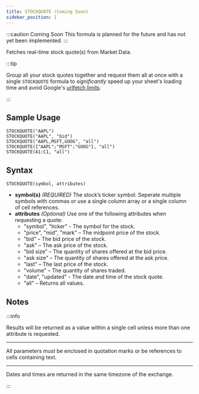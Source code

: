 ```yaml
---
title: STOCKQUOTE (Coming Soon)
sidebar_position: 1
---
```


:::caution Coming Soon
This formula is planned for the future and has not yet been implemented.
:::

Fetches real-time stock quote(s) from Market Data.

:::tip

Group all your stock quotes together and request them all at once with a single ```STOCKQUOTE``` formula to _significantly_ speed up your sheet's loading time and avoid Google's [urlfetch limits](/sheets-add-on/troubleshooting/urlfetch).

:::

## Sample Usage

    STOCKQUOTE("AAPL")
    STOCKQUOTE("AAPL", "bid")
    STOCKQUOTE("AAPL,MSFT,GOOG", "all")
    STOCKQUOTE({"AAPL";"MSFT";"GOOG"}, "all")
    STOCKQUOTE(A1:C1, "all")
    
## Syntax

    STOCKQUOTE(symbol, attributes)

- **symbol(s)** _(REQUIRED)_ The stock’s ticker symbol. Seperate multiple symbols with commas or use a single column array or a single column of cell references.
- **attributes** _(Optional)_ Use one of the following attributes when requesting a quote:
  - "symbol", "ticker" - The symbol for the stock.
  - "price", "mid", "mark" – The midpoint price of the stock.
  - "bid" – The bid price of the stock.
  - "ask" – The ask price of the stock.
  - "bid size" – The quantity of shares offered at the bid price.
  - "ask size" – The quantity of shares offered at the ask price.
  - "last" – The last price of the stock.
  - "volume" – The quantity of shares traded.
  - "date", "updated" - The date and time of the stock quote.
  - "all" – Returns all values.

## Notes

:::info

Results will be returned as a value within a single cell unless more than one attribute is requested.

---

All parameters must be enclosed in quotation marks or be references to cells containing text.

---

Dates and times are returned in the same timezone of the exchange.

:::
